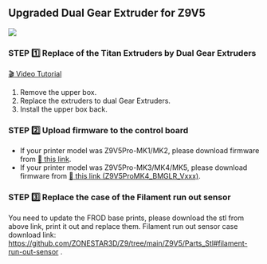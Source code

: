 ## Upgraded Dual Gear Extruder for Z9V5 
![](./Z9V5/Z9V5-MK6.jpg)
### STEP :one: Replace  of the Titan Extruders by Dual Gear Extruders
[:clapper: Video Tutorial](./Z9V5/Z9V5_Upgrade_BMG-720P.mp4)
1. Remove the upper box.
2. Replace the extruders to dual Gear Extruders.
3. Install the upper box back.
### STEP :two: Upload firmware to the control board
- If your printer model was Z9V5Pro-MK1/MK2, please download firmware from [:link: this link]().
- If your printer model was Z9V5Pro-MK3/MK4/MK5, please download firmware from [:link: this link (Z9V5ProMK4_BMGLR_Vxxx)](https://github.com/ZONESTAR3D/Firmware/tree/master/Z9/Z9V5/bin/Z9V5Pro-MK4/customized#upgraded-bmg-dual-gear-extruder).
### STEP :three: Replace the case of the Filament run out sensor
You need to update the FROD base prints, please download the stl from above link, print it out and replace them. Filament run out sensor case download link: https://github.com/ZONESTAR3D/Z9/tree/main/Z9V5/Parts_Stl#filament-run-out-sensor .
